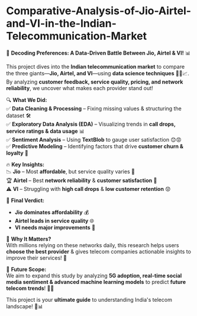 # Comparative-Analysis-of-Jio-Airtel-and-VI-in-the-Indian-Telecommunication-Market
📡 **Decoding Preferences: A Data-Driven Battle Between Jio, Airtel & VI!** 📊  

This project dives into the **Indian telecommunication market** to compare the three giants—**Jio, Airtel, and VI**—using **data science techniques** 🧑‍💻📈. By analyzing **customer feedback, service quality, pricing, and network reliability**, we uncover what makes each provider stand out!  

🔍 **What We Did:**  
✅ **Data Cleaning & Processing** – Fixing missing values & structuring the dataset 🛠️  
✅ **Exploratory Data Analysis (EDA)** – Visualizing trends in **call drops, service ratings & data usage** 📊  
✅ **Sentiment Analysis** – Using **TextBlob** to gauge user satisfaction 😊😡  
✅ **Predictive Modeling** – Identifying factors that drive **customer churn & loyalty** 🤖  

🔥 **Key Insights:**  
📉 **Jio** – Most **affordable**, but service quality varies 📶  
🏆 **Airtel** – Best **network reliability** & **customer satisfaction** 💪  
⚠️ **VI** – Struggling with **high call drops** & **low customer retention** 😟  

🎯 **Final Verdict:**  
- **Jio dominates affordability** 💰  
- **Airtel leads in service quality** 🌐  
- **VI needs major improvements** 🚨  

📢 **Why It Matters?**  
With millions relying on these networks daily, this research helps users **choose the best provider** & gives telecom companies actionable insights to improve their services! 🚀  

🔮 **Future Scope:**  
We aim to expand this study by analyzing **5G adoption, real-time social media sentiment & advanced machine learning models** to predict **future telecom trends**! 📡✨  

This project is your **ultimate guide** to understanding India's telecom landscape! 📶📊
